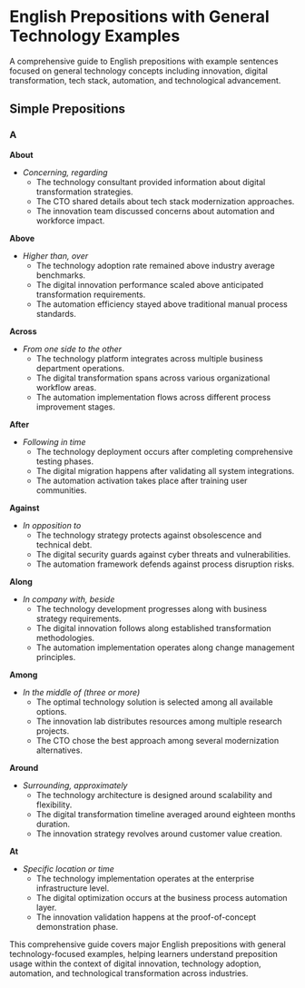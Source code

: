# English Prepositions with General Technology Examples

A comprehensive guide to English prepositions with example sentences focused on general technology concepts including innovation, digital transformation, tech stack, automation, and technological advancement.

## Simple Prepositions

### A

**About**
- *Concerning, regarding*
  - The technology consultant provided information about digital transformation strategies.
  - The CTO shared details about tech stack modernization approaches.
  - The innovation team discussed concerns about automation and workforce impact.

**Above**
- *Higher than, over*
  - The technology adoption rate remained above industry average benchmarks.
  - The digital innovation performance scaled above anticipated transformation requirements.
  - The automation efficiency stayed above traditional manual process standards.

**Across**
- *From one side to the other*
  - The technology platform integrates across multiple business department operations.
  - The digital transformation spans across various organizational workflow areas.
  - The automation implementation flows across different process improvement stages.

**After**
- *Following in time*
  - The technology deployment occurs after completing comprehensive testing phases.
  - The digital migration happens after validating all system integrations.
  - The automation activation takes place after training user communities.

**Against**
- *In opposition to*
  - The technology strategy protects against obsolescence and technical debt.
  - The digital security guards against cyber threats and vulnerabilities.
  - The automation framework defends against process disruption risks.

**Along**
- *In company with, beside*
  - The technology development progresses along with business strategy requirements.
  - The digital innovation follows along established transformation methodologies.
  - The automation implementation operates along change management principles.

**Among**
- *In the middle of (three or more)*
  - The optimal technology solution is selected among all available options.
  - The innovation lab distributes resources among multiple research projects.
  - The CTO chose the best approach among several modernization alternatives.

**Around**
- *Surrounding, approximately*
  - The technology architecture is designed around scalability and flexibility.
  - The digital transformation timeline averaged around eighteen months duration.
  - The innovation strategy revolves around customer value creation.

**At**
- *Specific location or time*
  - The technology implementation operates at the enterprise infrastructure level.
  - The digital optimization occurs at the business process automation layer.
  - The innovation validation happens at the proof-of-concept demonstration phase.

This comprehensive guide covers major English prepositions with general technology-focused examples, helping learners understand preposition usage within the context of digital innovation, technology adoption, automation, and technological transformation across industries.
